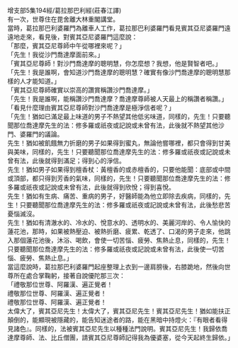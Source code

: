 增支部5集194經/葛拉那巴利經(莊春江譯)  
有一次，世尊住在毘舍離大林重閣講堂。  
當時，葛拉那巴利婆羅門為離車人工作，葛拉那巴利婆羅門看見賓其亞尼婆羅門遠遠地走來，看見後，對賓其亞尼婆羅門這麼說：  
「那麼，賓其亞尼尊師中午從哪裡來呢？」  
「先生！我從沙門喬達摩面前來。」  
「賓其亞尼尊師！對沙門喬達摩的聰明慧，你怎麼想？我想，他是賢智者吧。」  
「先生！我是誰啊，會知道沙門喬達摩的聰明慧？確實有像沙門喬達摩的聰明慧那樣的人才能知道。」  
「賓其亞尼尊師確實以崇高的讚賞稱讚沙門喬達摩。」  
「先生！我是誰啊，能稱讚沙門喬達摩？喬達摩尊師被人天最上的稱讚者稱讚。」  
「看見什麼理由賓其亞尼尊師對沙門喬達摩是極淨信者呢？」  
「先生！猶如已滿足最上味道的男子不熱望其他低劣味道，同樣的，先生！只要聽聞那位喬達摩先生的法：修多羅或祇夜或記說或未曾有法，此後就不熱望其他沙門、婆羅門的議論。  
先生！猶如被飢餓無力折磨的男子如果得到蜜丸，無論他嘗哪裡，都只會得到甘美與美味，同樣的，先生！只要聽聞那位喬達摩先生的法：修多羅或祇夜或記說或未曾有法，此後就得到滿足；得到心的淨信。  
先生！猶如男子如果得到檀香杖：黃檀香的或赤檀香的，只要他能聞：底部或中間或頂部，都只得到芳香的氣味，同樣的，先生！只要聽聞那位喬達摩先生的法：修多羅或祇夜或記說或未曾有法，此後就得到欣悅；得到喜悅。  
先生！猶如有生病、痛苦、重病的男子，好醫師能為他立即除去疾病，同樣的，先生！只要聽聞那位喬達摩先生的法：修多羅或祇夜或記說或未曾有法，此後愁悲苦憂惱滅沒。  
先生！猶如有清澈水的、冷水的、悅意水的、透明水的、美麗河岸的、令人愉快的蓮花池，那時，如果被熱壓迫、被熱折磨、疲累、乾透了、口渴的男子走來，他跳入那個蓮花池後，沐浴、喝飲，會使一切苦惱、疲勞、焦熱止息，同樣的，先生！只要聽聞那位喬達摩先生的法：修多羅或祇夜或記說或未曾有法，此後使一切苦惱、疲勞、焦熱止息。」  
當這麼說時，葛拉那巴利婆羅門起座整理上衣到一邊肩膀後，右膝跪地，然後向世尊所在處合掌鞠躬，接著自說優陀那三次：  
「禮敬那位世尊、阿羅漢、遍正覺者！  
禮敬那位世尊、阿羅漢、遍正覺者！  
禮敬那位世尊、阿羅漢、遍正覺者！  
太偉大了，賓其亞尼先生！太偉大了，賓其亞尼先生！賓其亞尼先生！猶如能扶正顛倒的，能顯現被隱藏的，能告知迷途者的路，能在黑暗中持燈火：『有眼者看得見諸色』。同樣的，法被賓其亞尼先生以種種法門說明。賓其亞尼先生！我歸依喬達摩尊師、法、比丘僧團，請賓其亞尼尊師記得我為優婆塞，從今天起終生歸依。」  
  
  
